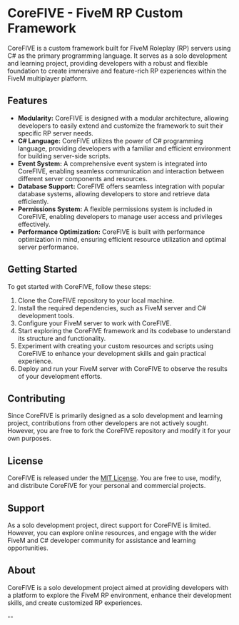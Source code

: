 # CoreFIVE - FiveM RP Custom Framework

CoreFIVE is a custom framework built for FiveM Roleplay (RP) servers using C# as the primary programming language. It serves as a solo development and learning project, providing developers with a robust and flexible foundation to create immersive and feature-rich RP experiences within the FiveM multiplayer platform.

## Features

- **Modularity:** CoreFIVE is designed with a modular architecture, allowing developers to easily extend and customize the framework to suit their specific RP server needs.
- **C# Language:** CoreFIVE utilizes the power of C# programming language, providing developers with a familiar and efficient environment for building server-side scripts.
- **Event System:** A comprehensive event system is integrated into CoreFIVE, enabling seamless communication and interaction between different server components and resources.
- **Database Support:** CoreFIVE offers seamless integration with popular database systems, allowing developers to store and retrieve data efficiently.
- **Permissions System:** A flexible permissions system is included in CoreFIVE, enabling developers to manage user access and privileges effectively.
- **Performance Optimization:** CoreFIVE is built with performance optimization in mind, ensuring efficient resource utilization and optimal server performance.

## Getting Started

To get started with CoreFIVE, follow these steps:

1. Clone the CoreFIVE repository to your local machine.
2. Install the required dependencies, such as FiveM server and C# development tools.
3. Configure your FiveM server to work with CoreFIVE.
4. Start exploring the CoreFIVE framework and its codebase to understand its structure and functionality.
5. Experiment with creating your custom resources and scripts using CoreFIVE to enhance your development skills and gain practical experience.
6. Deploy and run your FiveM server with CoreFIVE to observe the results of your development efforts.


## Contributing

Since CoreFIVE is primarily designed as a solo development and learning project, contributions from other developers are not actively sought. However, you are free to fork the CoreFIVE repository and modify it for your own purposes.

## License

CoreFIVE is released under the [MIT License](https://github.com/whitezom7/CoreFIVE/blob/main/LICENSE). You are free to use, modify, and distribute CoreFIVE for your personal and commercial projects.

## Support

As a solo development project, direct support for CoreFIVE is limited. However, you can explore online resources, and engage with the wider FiveM and C# developer community for assistance and learning opportunities.

## About

CoreFIVE is a solo development project aimed at providing developers with a platform to explore the FiveM RP environment, enhance their development skills, and create customized RP experiences.

--

